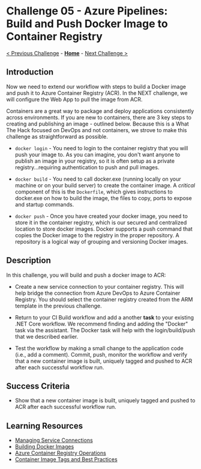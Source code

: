 # Challenge 05 - Azure Pipelines: Build and Push Docker Image to Container Registry

[< Previous Challenge](./Challenge-04.md) - **[Home](../README.md)** - [Next Challenge >](./Challenge-06.md)

## Introduction

Now we need to extend our workflow with steps to build a Docker image and push it to Azure Container Registry (ACR). In the NEXT challenge, we will configure the Web App to pull the image from ACR.

Containers are a great way to package and deploy applications consistently across environments. If you are new to containers, there are 3 key steps to creating and publishing an image - outlined below. Because this is a What The Hack focused on DevOps and not containers, we strove to make this challenge as straightforward as possible.

- `docker login` - You need to login to the container registry that you will push your image to. As you can imagine, you don't want anyone to publish an image in your registry, so it is often setup as a private registry...requiring authentication to push and pull images.

- `docker build` - You need to call docker.exe (running locally on your machine or on your build server) to create the container image. A *critical* component of this is the `Dockerfile`, which gives instructions to docker.exe on how to build the image, the files to copy, ports to expose and startup commands.

- `docker push` - Once you have created your docker image, you need to store it in the container registry, which is our secured and centralized location to store docker images. Docker supports a push command that copies the Docker image to the registry in the proper repository. A repository is a logical way of grouping and versioning Docker images.

## Description

In this challenge, you will build and push a docker image to ACR:

- Create a new service connection to your container registry.  This will help bridge the connection from Azure DevOps to Azure Container Registry.  You should select the container registry created from the ARM template in the previous challenge.

- Return to your CI Build workflow and add a another **task** to your existing .NET Core workflow. We recommend finding and adding the "Docker" task via the assistant.  The Docker task will help with the login/build/push that we described earlier.

- Test the workflow by making a small change to the application code (i.e., add a comment). Commit, push, monitor the workflow and verify that a new container image is built, uniquely tagged and pushed to ACR after each successful workflow run.

## Success Criteria

- Show that a new container image is built, uniquely tagged and pushed to ACR after each successful workflow run.

## Learning Resources

- [Managing Service Connections](https://learn.microsoft.com/en-us/azure/devops/pipelines/library/service-endpoints?view=azure-devops&tabs=yaml)
- [Building Docker Images](https://learn.microsoft.com/en-us/aspnet/core/host-and-deploy/docker/building-net-docker-images?view=aspnetcore-7.0)
- [Azure Container Registry Operations](https://learn.microsoft.com/en-us/azure/container-registry/container-registry-get-started-docker-cli?tabs=azure-cli)
- [Container Image Tags and Best Practices](https://learn.microsoft.com/en-us/azure/container-registry/container-registry-image-tag-version)

